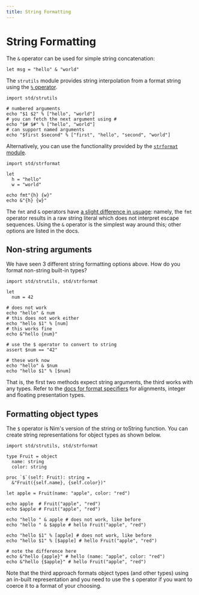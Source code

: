 ```yaml
---
title: String Formatting
---
```


# String Formatting

The `&` operator can be used for simple string concatenation:

``` nimrod
let msg = "hello" & "world"
```
The `strutils` module provides string interpolation from a format string using the [`%` operator](https://nim-lang.org/docs/strutils.html#%25%2Cstring%2CopenArray%5Bstring%5D).

``` nimrod
import std/strutils

# numbered arguments
echo "$1 $2" % ["hello", "world"]
# you can fetch the next argument using #
echo "$# $#" % ["hello", "world"]
# can support named arguments
echo "$first $second" % ["first", "hello", "second", "world"]
```

Alternatively, you can use the functionality provided by the [`strformat` module](https://nim-lang.org/docs/strformat.html).

``` nimrod
import std/strformat

let
  h = "hello"
  w = "world"

echo fmt"{h} {w}"
echo &"{h} {w}"
```
The `fmt` and `&` operators have [a slight difference in usuage](https://nim-lang.org/docs/strformat.html#nimfmt-vsdot-nimamp): namely, the `fmt` operator results in a raw string literal which does not interpret escape sequences. Using the `&` operator is the simplest way around this; other options are listed in the docs.

## Non-string arguments

We have seen 3 different string formatting options above. How do you format non-string built-in types?

``` nimrod
import std/strutils, std/strformat

let 
  num = 42

# does not work
echo "hello" & num
# this does not work either
echo "hello $1" % [num]
# this works fine
echo &"hello {num}"

# use the $ operator to convert to string
assert $num == "42"

# these work now
echo "hello" & $num
echo "hello $1" % [$num]
```

That is, the first two methods expect string arguments, the third works with any types. Refer to the [docs for format specifiers](https://nim-lang.org/docs/strformat.html#standard-format-specifiers-for-strings-integers-and-floats) for alignments, integer and floating presentation types.

## Formatting object types

The `$` operator is Nim's version of the string or toString function. You can create string representations for object types as shown below.

``` nimrod
import std/strutils, std/strformat

type Fruit = object
  name: string
  color: string
  
proc `$`(self: Fruit): string =
  &"Fruit({self.name}, {self.color})"
  
let apple = Fruit(name: "apple", color: "red")
  
echo apple  # Fruit("apple", "red")
echo $apple # Fruit("apple", "red")

echo "hello " & apple # does not work, like before
echo "hello " & $apple # hello Fruit("apple", "red")

echo "hello $1" % [apple] # does not work, like before
echo "hello $1" % [$apple] # hello Fruit("apple", "red")

# note the difference here
echo &"hello {apple}" # hello (name: "apple", color: "red")
echo &"hello {$apple}" # hello Fruit("apple", "red")
```

Note that the third approach formats object types (and other types) using an in-built representation and you need to use the `$` operator if you want to coerce it to a format of your choosing.
